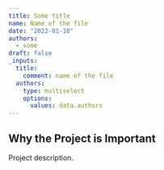 ```yaml
---
title: Some title
name: Name of the file
date: "2022-01-10"
authors:
  - some
draft: false
_inputs:
  title:
    comment: name of the file
  authors:
    type: multiselect
    options:
      values: data.authors
---
```


## Why the Project is Important

Project description.